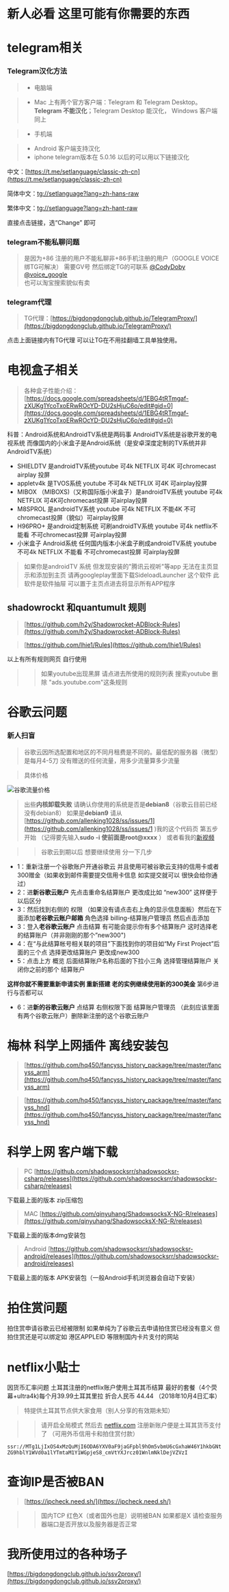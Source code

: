 # **新人必看 这里可能有你需要的东西**
# telegram相关
###                     Telegram汉化方法 

> * 电脑端


> * Mac 上有两个官方客户端：Telegram 和 Telegram Desktop。**Telegram 不能汉化**；Telegram Desktop 能汉化，
Windows 客户端同上

> * 手机端 

> * Android 客户端支持汉化
> * iphone telegram版本在 5.0.16 以后的可以用以下链接汉化 

中文：[https://t.me/setlanguage/classic-zh-cn](https://t.me/setlanguage/classic-zh-cn)

简体中文：[tg://setlanguage?lang=zh-hans-raw](tg://setlanguage?lang=zh-hans-raw)

繁体中文：[tg://setlanguage?lang=zh-hant-raw](tg://setlanguage?lang=zh-hant-raw)

直接点击链接，选“Change” 即可

###                   telegram不能私聊问题
>是因为+86 注册的用户不能私聊非+86手机注册的用户（GOOGLE VOICE绑TG可解决）
需要GV号 然后绑定TG的可联系  [@CodyDoby](https://t.me/CodyDoby)  [@voice_google](https://t.me/voice_google)  
也可以淘宝搜索貌似有卖

###                    telegram代理
>TG代理：[https://bigdongdongclub.github.io/TelegramProxy/](https://bigdongdongclub.github.io/TelegramProxy/)

点击上面链接内有TG代理  可以让TG在不用挂翻墙工具单独使用。

#                      电视盒子相关
>各种盒子性能介绍：[https://docs.google.com/spreadsheets/d/1EBG4tRTmgaf-zXUKg1YcoTxoERwROcYD-DU2sHjuC6o/edit#gid=0](https://docs.google.com/spreadsheets/d/1EBG4tRTmgaf-zXUKg1YcoTxoERwROcYD-DU2sHjuC6o/edit#gid=0)

科普：Android系统和AndroidTV系统是两码事  AndroidTV系统是谷歌开发的电视系统 而像国内的小米盒子是Android系统（是安卓深度定制的TV系统并非AndroidTV系统）

* SHIELDTV  是androidTV系统youtube 可4k NETFLIX 可4K 可chromecast airplay 投屏
* appletv4k  是TVOS系统  youtube 不可4k NETFLIX 可4K  可airplay投屏
* MIBOX （MIBOXS)（又称国际版小米盒子）是androidTV系统 youtube 可4k NETFLIX 可4K可chromecast投屏 可airplay投屏
* M8SPROL  是androidTV系统 youtube 可4k NETFLIX 不能4K 不可chromecast投屏（貌似）可airplay投屏
* H96PRO+  是android定制系统 可刷androidTV系统 youtube 可4k netflix不能看 不可chromecast投屏 可airplay投屏
* 小米盒子 Android系统 任何国内版本小米盒子刷成androidTV系统 youtube 不可4k NETFLIX 不能看 不可chromecast投屏 可airplay投屏

>如果你是androidTV 系统 但发现安装的"腾讯云视听"等app 无法在主页显示和添加到主页 请再googleplay里面下载SideloadLauncher 这个软件 此软件是软件抽屉 可以置于主页点进去将显示所有APP程序


##          shadowrockt 和quantumult 规则
>[https://github.com/h2y/Shadowrocket-ADBlock-Rules](https://github.com/h2y/Shadowrocket-ADBlock-Rules)

>[https://github.com/lhie1/Rules](https://github.com/lhie1/Rules)

以上有所有规则网页  自行使用
>>如果youtube出现黑屏 请点进去所使用的规则列表 搜索youtube 删除 "ads.youtube.com"这条规则

#                       谷歌云问题

### 新人扫盲

>谷歌云因所选配置和地区的不同月租费是不同的。最低配的服务器（微型）是每月4-5刀
没有赠送的任何流量，用多少流量算多少流量

>具体价格

![谷歌流量价格](https://blog1.jyzzj.online/wp-content/uploads/2018/01/2018-01-27_121544.png)

>出些**内核卸载失败** 请确认你使用的系统是否是**debian8**（谷歌云目前已经没有debian8） 如果是**debian9** 请从[https://github.com/allenking1028/ss/issues/1](https://github.com/allenking1028/ss/issues/1 )我的这个代码页 第五步开始 （记得要先输入**sudo -i  使前面是root@xxxx** ）
或者看我的[新视频](https://www.youtube.com/watch?v=1jMgiqGpX-I)

>>谷歌云到期以后 想要继续使用 分一下几步

* 1：重新注册一个谷歌账户开通谷歌云 并且使用可被谷歌云支持的信用卡或者300赠金（如果收到邮件需要提交信用卡信息 如实提交就可以 很快会给你通过）
* 2：进**新谷歌云账户** 先点击重命名结算账户 更改成比如 “new300” 这样便于以后区分
* 3：然后找到右侧的 权限 （如果没有请点击右上角的显示信息面板）然后在下面添加**老谷歌云账户邮箱** 角色选择 billing-结算账户管理员 然后点击添加
* 3：登入**老谷歌云账户** 点击结算 有可能会提示你有多个结算账户 这时选择老的结算账户（并非刚刚的那个”new300")
* 4：在“与此结算帐号相关联的项目”下面找到你的项目如“My First Project”后面的三个点 选择更改结算账户 更改成new300
* 5：点击上方 概览 后面结算账户名称后面的下拉小三角 选择管理结算账户 关闭你之前的那个 结算账户 

**这样你就不需要重新申请实例 重新搭建 老的实例继续使用新的300美金** 第6步进行与否都可以

* 6：进**新的谷歌云账户** 点结算 右侧权限下面 结算账户管理员 （此刻应该里面有两个谷歌云账户）删除新注册的这个谷歌云账户

#             梅林 科学上网插件 离线安装包
>[https://github.com/hq450/fancyss_history_package/tree/master/fancyss_arm](https://github.com/hq450/fancyss_history_package/tree/master/fancyss_arm)

>[https://github.com/hq450/fancyss_history_package/tree/master/fancyss_hnd](https://github.com/hq450/fancyss_history_package/tree/master/fancyss_hnd)

# 科学上网 客户端下载

> PC [https://github.com/shadowsocksrr/shadowsocksr-csharp/releases](https://github.com/shadowsocksrr/shadowsocksr-csharp/releases)

下载最上面的版本 zip压缩包

> MAC [https://github.com/qinyuhang/ShadowsocksX-NG-R/releases](https://github.com/qinyuhang/ShadowsocksX-NG-R/releases)

下载最上面的版本dmg安装包

>Android [https://github.com/shadowsocksrr/shadowsocksr-android/releases](https://github.com/shadowsocksrr/shadowsocksr-android/releases)

下载最上面的版本 APK安装包（一般Android手机浏览器会自动下安装）


# 拍住赏问题
拍住赏申请谷歌云已经被限制 如果单纯为了谷歌云去申请拍住赏已经没有意义 
但拍住赏还是可以绑定如 港区APPLEID 等限制国内卡片支付的网站

# netflix小贴士

因货币汇率问题 土耳其注册的netflix账户使用土耳其币结算 最好的套餐（4个荧幕+ultra4k)每个月39.99土耳其里拉 折合人民币 44.44 （2018年10月4日汇率）
> 特提供土耳其节点供大家食用（别人分享的有效期未知）

>> 请开启全局模式 然后去 [netflix.com](https://netflix.com) 注册新账户便是土耳其货币支付了 （可用外币信用卡和拍住赏付款）

`ssr://MTg1LjIxOS4xMzQuMjI6ODA6YXV0aF9jaGFpbl9hOm5vbmU6cGxhaW46Y1hkbGNtZG9hblY1WVd0a1lYTmtaM1Y1WGpjeS8_cmVtYXJrcz01WnlmNklDejVZVzI`

# 查询IP是否被BAN

> [https://ipcheck.need.sh/](https://ipcheck.need.sh/)

>> 国内TCP 红色X（或者国外也是）说明被BAN 如果都是X 请检查服务器端口是否开放以及服务器是否正常

# 我所使用过的各种场子

[https://bigdongdongclub.github.io/ssv2proxy/](https://bigdongdongclub.github.io/ssv2proxy/)
